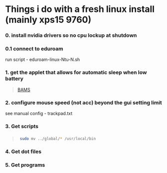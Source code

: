 # Things i do with a fresh linux install (mainly xps15 9760)



### 0. install nvidia drivers so no cpu lockup at shutdown

### 0.1 connect to eduroam
run script - eduroam-linux-Ntu-N.sh

### 1. get the applet that allows for automatic sleep when low battery
>  [BAMS](https://cinnamon-spices.linuxmint.com/applets/view/255)      

### 2. configure mouse speed (not acc) beyond the gui setting limit
see manual  config - trackpad.txt



### 3. Get scripts
###
>   ```sh
>    sudo mv ../global/* /usr/local/bin
>   ```

### 4. Get dot files

### 5. Get programs

